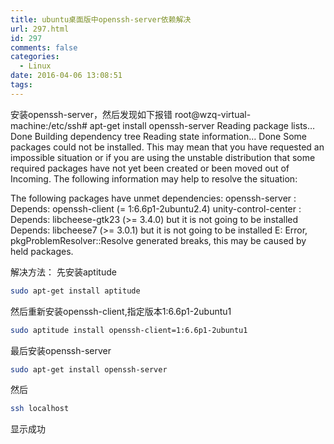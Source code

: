 ```yaml
---
title: ubuntu桌面版中openssh-server依赖解决
url: 297.html
id: 297
comments: false
categories:
  - Linux
date: 2016-04-06 13:08:51
tags:
---
```


安装openssh-server，然后发现如下报错 
root@wzq-virtual-machine:/etc/ssh# apt-get install openssh-server
Reading package lists… Done
Building dependency tree
Reading state information… Done
Some packages could not be installed. This may mean that you have
requested an impossible situation or if you are using the unstable
distribution that some required packages have not yet been created
or been moved out of Incoming.
The following information may help to resolve the situation:

The following packages have unmet dependencies:
openssh-server : Depends: openssh-client (= 1:6.6p1-2ubuntu2.4)
unity-control-center : Depends: libcheese-gtk23 (>= 3.4.0) but it is not going to be installed
Depends: libcheese7 (>= 3.0.1) but it is not going to be installed
E: Error, pkgProblemResolver::Resolve generated breaks, this may be caused by held packages.

解决方法： 先安装aptitude  
```bash
sudo apt-get install aptitude
```
然后重新安装openssh-client,指定版本1:6.6p1-2ubuntu1
```bash
sudo aptitude install openssh-client=1:6.6p1-2ubuntu1
```
最后安装openssh-server
```bash
sudo apt-get install openssh-server
```
然后
```bash
ssh localhost
```
显示成功